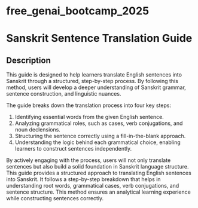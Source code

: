 # free_genai_bootcamp_2025

# Sanskrit Sentence Translation Guide

## **Description**
This guide is designed to help learners translate English sentences into Sanskrit through a structured, step-by-step process. By following this method, users will develop a deeper understanding of Sanskrit grammar, sentence construction, and linguistic nuances. 

The guide breaks down the translation process into four key steps:
1. Identifying essential words from the given English sentence.
2. Analyzing grammatical roles, such as cases, verb conjugations, and noun declensions.
3. Structuring the sentence correctly using a fill-in-the-blank approach.
4. Understanding the logic behind each grammatical choice, enabling learners to construct sentences independently.

By actively engaging with the process, users will not only translate sentences but also build a solid foundation in Sanskrit language structure.
This guide provides a structured approach to translating English sentences into Sanskrit. It follows a step-by-step breakdown that helps in understanding root words, grammatical cases, verb conjugations, and sentence structure. This method ensures an analytical learning experience while constructing sentences correctly.


